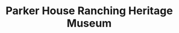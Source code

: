 ---
layout: repo
title: "Parker House Ranching Heritage Museum"
id: 17187
permalink: repos/17187/
---